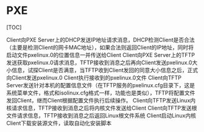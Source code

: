# PXE

[TOC]

Client向PXE Server上的DHCP发送IP地址请求消息，DHCP检测Client是否合法（主要是检测Client的网卡MAC地址），如果合法则返回Client的IP地址，同时将启动文件pxelinux.0的位置信息一并传送给Client
Client向PXE  Server上的TFTP发送获取pxelinux.0请求消息，TFTP接收到消息之后再向Client发送pxelinux.0大小信息，试探Client是否满意，当TFTP收到Client发回的同意大小信息之后，正式向Client发送pxelinux.0
Client执行接收到的pxelinux.0文件
Client向TFTP  Server发送针对本机的配置信息文件（在TFTP服务的pxelinux.cfg目录下，这是系统菜单文件，格式和isolinux.cfg格式一样，功能也是类似），TFTP将配置文件发回Client，继而Client根据配置文件执行后续操作。
Client向TFTP发送Linux内核请求信息，TFTP接收到消息之后将内核文件发送给Client
Client向TFTP发送根文件请求信息，TFTP接收到消息之后返回Linux根文件系统
Client启动Linux内核
Client下载安装源文件，读取自动化安装脚本

